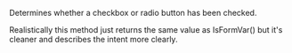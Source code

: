 ﻿Determines whether a checkbox or radio button has been checked.

Realistically this method just returns the same value as IsFormVar() but it's cleaner and describes the intent more clearly.